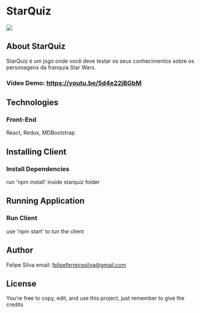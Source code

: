 # StarQuiz
![](https://i.imgur.com/X71UjtY.png)

## About StarQuiz
StarQuiz é um jogo onde você deve testar os seus conhecimentos sobre os personagens da franquia Star Wars.

### Video Demo: https://youtu.be/5d4e22jBGbM
 
## Technologies
### Front-End
React, Redux, MDBootstrap

## Installing Client
### Install Dependencies
run 'npm install' inside starquiz folder

## Running Application
### Run Client
use 'npm start' to tun the client

## Author
Felipe Silva 
email: felipeferreirasilva@gmail.com

## License
You're free to copy, edit, and use this project, just remember to give the credits